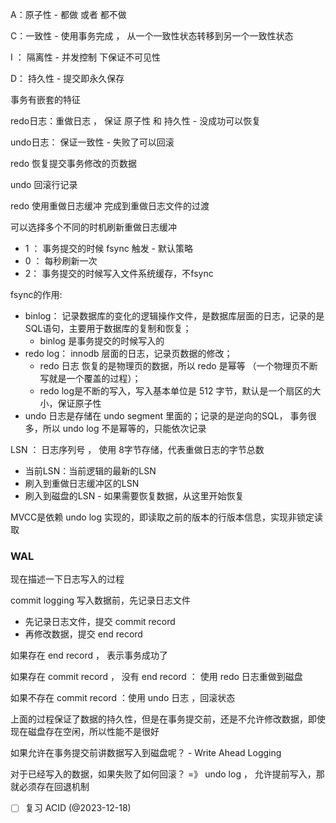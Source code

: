 
A：原子性 - 都做 或者 都不做

C：一致性 - 使用事务完成 ， 从一个一致性状态转移到另一个一致性状态

I ： 隔离性 - 并发控制 下保证不可见性

D： 持久性 - 提交即永久保存

事务有嵌套的特征

redo日志：重做日志 ， 保证 原子性 和 持久性 - 没成功可以恢复

undo日志： 保证一致性 - 失败了可以回滚

redo 恢复提交事务修改的页数据

undo 回滚行记录

redo 使用重做日志缓冲 完成到重做日志文件的过渡

可以选择多个不同的时机刷新重做日志缓冲
- 1 ： 事务提交的时候 fsync 触发 - 默认策略
- 0 ： 每秒刷新一次
- 2： 事务提交的时候写入文件系统缓存，不fsync

fsync的作用:

- binlog： 记录数据库的变化的逻辑操作文件，是数据库层面的日志，记录的是SQL语句，主要用于数据库的复制和恢复；
	- binlog 是事务提交的时候写入的
- redo log： innodb 层面的日志，记录页数据的修改；
	- redo 日志 恢复的是物理页的数据，所以 redo 是幂等 （一个物理页不断写就是一个覆盖的过程）；
	- redo log是不断的写入，写入基本单位是 512 字节，默认是一个扇区的大小，保证原子性
- undo 日志是存储在 undo segment 里面的；记录的是逆向的SQL， 事务很多，所以 undo log 不是幂等的，只能依次记录


LSN ： 日志序列号 ， 使用 8字节存储，代表重做日志的字节总数

- 当前LSN：当前逻辑的最新的LSN
- 刷入到重做日志缓冲区的LSN
- 刷入到磁盘的LSN - 如果需要恢复数据，从这里开始恢复


MVCC是依赖 undo log 实现的，即读取之前的版本的行版本信息，实现非锁定读取

### WAL

现在描述一下日志写入的过程

commit logging 写入数据前，先记录日志文件

- 先记录日志文件，提交 commit record
- 再修改数据，提交 end record

如果存在 end record ， 表示事务成功了

如果存在 commit record ， 没有 end record ： 使用 redo 日志重做到磁盘

如果不存在 commit record ：使用 undo 日志 ，回滚状态

上面的过程保证了数据的持久性，但是在事务提交前，还是不允许修改数据，即使现在磁盘存在空闲，所以性能不是很好

如果允许在事务提交前讲数据写入到磁盘呢？ - Write Ahead Logging

对于已经写入的数据，如果失败了如何回滚？ =》 undo log ， 允许提前写入，那就必须存在回退机制

- [ ] 复习 ACID (@2023-12-18)